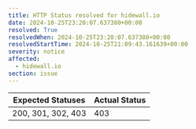 ```yaml
---
title: HTTP Status resolved for hidewall.io
date: 2024-10-25T23:20:07.637380+00:00
resolved: True
resolvedWhen: 2024-10-25T23:20:07.637388+00:00
resolvedStartTime: 2024-10-25T21:09:43.161639+00:00
severity: notice
affected:
  - hidewall.io
section: issue
---
```


| Expected Statuses | Actual Status  |
|-------------------|----------------|
| 200, 301, 302, 403 | 403 |
